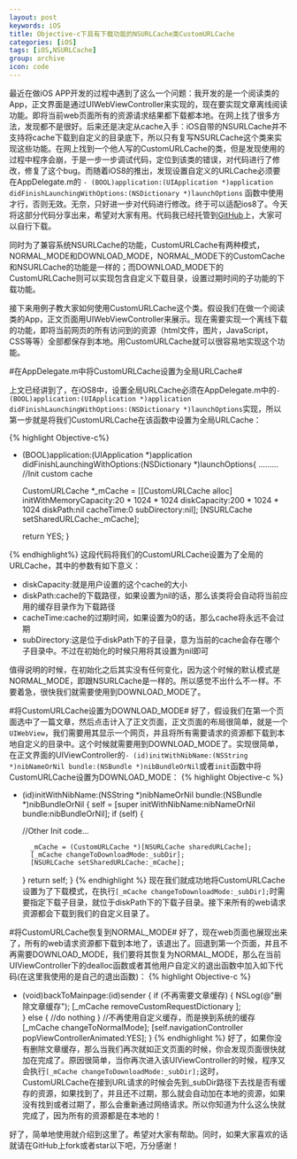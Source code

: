 ```yaml
---
layout: post
keywords: iOS
title: Objective-c下具有下载功能的NSURLCache类CustomURLCache
categories: [iOS]
tags: [iOS,NSURLCache]
group: archive
icon: code
---
```



最近在做iOS APP开发的过程中遇到了这么一个问题：我开发的是一个阅读类的App，正文界面是通过UIWebViewController来实现的，现在要实现文章离线阅读功能。即将当前web页面所有的资源请求结果都下载都本地。在网上找了很多方法，发现都不是很好。后来还是决定从cache入手：iOS自带的NSURLCache并不支持将cache下载到自定义的目录底下，所以只有复写NSURLCache这个类来实现这些功能。在网上找到一个他人写的CustomURLCache的类，但是发现使用的过程中程序会崩，于是一步一步调试代码，定位到该类的错误，对代码进行了修改，修复了这个bug。而随着iOS8的推出，发现设置自定义的URLCache必须要在AppDelegate.m的
`- (BOOL)application:(UIApplication *)application didFinishLaunchingWithOptions:(NSDictionary *)launchOptions`
函数中使用才行，否则无效。无奈，只好进一步对代码进行修改。终于可以适配ios8了。今天将这部分代码分享出来，希望对大家有用。代码我已经托管到[GitHub](https://github.com/asialee/CustomURLCache)上，大家可以自行下载。

同时为了兼容系统NSURLCache的功能，CustomURLCache有两种模式，NORMAL\_MODE和DOWNLOAD\_MODE，NORMAL_MODE下的CustomCache和NSURLCache的功能是一样的；而DOWNLOAD_MODE下的CustomURLCache则可以实现包含自定义下载目录，设置过期时间的子功能的下载功能。


接下来用例子教大家如何使用CustomURLCache这个类。假设我们在做一个阅读类的App，正文页面用UIWebViewController来展示。现在需要实现一个离线下载的功能，即将当前网页的所有访问到的资源（html文件，图片，JavaScript，CSS等等）全部都保存到本地。用CustomURLCache就可以很容易地实现这个功能。

#在AppDelegate.m中将CustomURLCache设置为全局URLCache#

上文已经讲到了，在iOS8中，设置全局URLCache必须在AppDelegate.m中的`- (BOOL)application:(UIApplication *)application didFinishLaunchingWithOptions:(NSDictionary *)launchOptions`实现，所以第一步就是将我们CustomURLCache在该函数中设置为全局URLCache：

{% highlight Objective-c%}
- (BOOL)application:(UIApplication *)application didFinishLaunchingWithOptions:(NSDictionary *)launchOptions{
    ………
    //Init custom cache
    
    CustomURLCache *_mCache = [[CustomURLCache alloc] initWithMemoryCapacity:20 * 1024 * 1024
                                                diskCapacity:200 * 1024 * 1024
                                                    diskPath:nil
                                                   cacheTime:0
                                                subDirectory:nil];
    [NSURLCache setSharedURLCache:_mCache];

    return YES;
}

{% endhighlight%}
这段代码将我们的CustomURLCache设置为了全局的URLCache，其中的参数有如下意义：

- diskCapacity:就是用户设置的这个cache的大小
- diskPath:cache的下载路径，如果设置为nil的话，那么该类将会自动将当前应用的缓存目录作为下载路径
- cacheTime:cache的过期时间，如果设置为0的话，那么cache将永远不会过期
- subDirectory:这是位于diskPath下的子目录，意为当前的cache会存在哪个子目录中。不过在初始化的时候只用将其设置为nil即可

值得说明的时候，在初始化之后其实没有任何变化，因为这个时候的默认模式是NORMAL\_MODE，即跟NSURLCache是一样的。所以感觉不出什么不一样。不要着急，很快我们就需要使用到DOWNLOAD\_MODE了。


#将CustomURLCache设置为DOWNLOAD\_MODE#
好了，假设我们在第一个页面选中了一篇文章，然后点击计入了正文页面，正文页面的布局很简单，就是一个`UIWebView`，我们需要用其显示一个网页，并且将所有需要请求的资源都下载到本地自定义的目录中。这个时候就需要用到DOWNLOAD\_MODE了。实现很简单，在正文界面的UIViewController的`- (id)initWithNibName:(NSString *)nibNameOrNil bundle:(NSBundle *)nibBundleOrNil`或者`init`函数中将CustomURLCache设置为DOWNLOAD\_MODE：
{% highlight Objective-c %}
- (id)initWithNibName:(NSString *)nibNameOrNil bundle:(NSBundle *)nibBundleOrNil
{
    self = [super initWithNibName:nibNameOrNil bundle:nibBundleOrNil];
    if (self) {
        
	//Other Init code…

	
        _mCache = (CustomURLCache *)[NSURLCache sharedURLCache];
        [_mCache changeToDownloadMode:_subDir];
        [NSURLCache setSharedURLCache:_mCache];
    }
    return self;
}
{% endhighlight %}
现在我们就成功地将CustomURLCache设置为了下载模式，在执行`[_mCache changeToDownloadMode:_subDir];`时需要指定下载子目录，就位于diskPath下的下载子目录。接下来所有的web请求资源都会下载到我们的自定义目录了。


#将CustomURLCache恢复到NORMAL\_MODE#
好了，现在web页面也展现出来了，所有的web请求资源都下载到本地了，该退出了。回退到第一个页面，并且不再需要DOWNLOAD\_MODE，我们要将其恢复为NORMAL\_MODE，那么在当前UIViewController下的dealloc函数或者其他用户自定义的退出函数中加入如下代码(在这里我使用的是自己的退出函数)：
{% highlight Objective-c %}
- (void)backToMainpage:(id)sender {
    if (不再需要文章缓存) {
        NSLog(@"删除文章缓存");
        [_mCache removeCustomRequestDictionary ];  
    }
    else
    {
	//do nothing
     }
    //不再使用自定义缓存，而是换到系统的缓存
    [_mCache changeToNormalMode];
    [self.navigationController popViewControllerAnimated:YES];
}
{% endhighlight %}
好了，如果你没有删除文章缓存，那么当我们再次就如正文页面的时候，你会发现页面很快就加在完成了。原因很简单，当你再次进入该UIViewController的时候，程序又会执行`[_mCache changeToDownloadMode:_subDir];`这时，CustomURLCache在接到URL请求的时候会先到_subDir路径下去找是否有缓存的资源，如果找到了，并且还不过期，那么就会自动加在本地的资源，如果没有找到或者过期了，那么会重新通过网络请求。所以你知道为什么这么快就完成了，因为所有的资源都是在本地的！

好了，简单地使用就介绍到这里了。希望对大家有帮助。同时，如果大家喜欢的话就请在GitHub上fork或者star以下吧，万分感谢！









